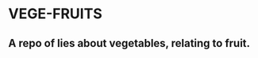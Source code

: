 VEGE-FRUITS
===========

A repo of lies about vegetables, relating to fruit.
--------------------------------------------------


